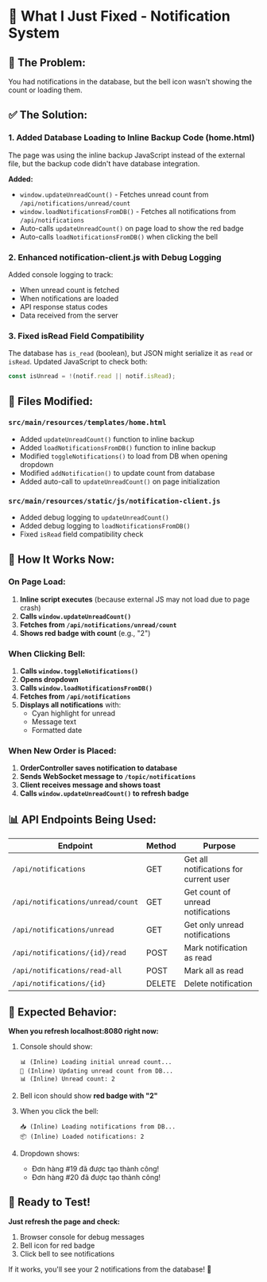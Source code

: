 # 🔧 What I Just Fixed - Notification System

## 🎯 The Problem:
You had notifications in the database, but the bell icon wasn't showing the count or loading them.

## ✅ The Solution:

### 1. **Added Database Loading to Inline Backup Code** (home.html)
The page was using the inline backup JavaScript instead of the external file, but the backup code didn't have database integration.

**Added:**
- `window.updateUnreadCount()` - Fetches unread count from `/api/notifications/unread/count`
- `window.loadNotificationsFromDB()` - Fetches all notifications from `/api/notifications`
- Auto-calls `updateUnreadCount()` on page load to show the red badge
- Auto-calls `loadNotificationsFromDB()` when clicking the bell

### 2. **Enhanced notification-client.js with Debug Logging**
Added console logging to track:
- When unread count is fetched
- When notifications are loaded
- API response status codes
- Data received from the server

### 3. **Fixed isRead Field Compatibility**
The database has `is_read` (boolean), but JSON might serialize it as `read` or `isRead`. Updated JavaScript to check both:
```javascript
const isUnread = !(notif.read || notif.isRead);
```

## 📂 Files Modified:

### `src/main/resources/templates/home.html`
- Added `updateUnreadCount()` function to inline backup
- Added `loadNotificationsFromDB()` function to inline backup  
- Modified `toggleNotifications()` to load from DB when opening dropdown
- Modified `addNotification()` to update count from database
- Added auto-call to `updateUnreadCount()` on page initialization

### `src/main/resources/static/js/notification-client.js`
- Added debug logging to `updateUnreadCount()`
- Added debug logging to `loadNotificationsFromDB()`
- Fixed `isRead` field compatibility check

## 🔄 How It Works Now:

### On Page Load:
1. **Inline script executes** (because external JS may not load due to page crash)
2. **Calls `window.updateUnreadCount()`**
3. **Fetches from `/api/notifications/unread/count`**
4. **Shows red badge with count** (e.g., "2")

### When Clicking Bell:
1. **Calls `window.toggleNotifications()`**
2. **Opens dropdown**
3. **Calls `window.loadNotificationsFromDB()`**
4. **Fetches from `/api/notifications`**
5. **Displays all notifications** with:
   - Cyan highlight for unread
   - Message text
   - Formatted date

### When New Order is Placed:
1. **OrderController saves notification to database**
2. **Sends WebSocket message to `/topic/notifications`**
3. **Client receives message and shows toast**
4. **Calls `window.updateUnreadCount()` to refresh badge**

## 📊 API Endpoints Being Used:

| Endpoint | Method | Purpose |
|----------|--------|---------|
| `/api/notifications` | GET | Get all notifications for current user |
| `/api/notifications/unread/count` | GET | Get count of unread notifications |
| `/api/notifications/unread` | GET | Get only unread notifications |
| `/api/notifications/{id}/read` | POST | Mark notification as read |
| `/api/notifications/read-all` | POST | Mark all as read |
| `/api/notifications/{id}` | DELETE | Delete notification |

## 🧪 Expected Behavior:

**When you refresh localhost:8080 right now:**

1. Console should show:
   ```
   📊 (Inline) Loading initial unread count...
   🔢 (Inline) Updating unread count from DB...
   📊 (Inline) Unread count: 2
   ```

2. Bell icon should show **red badge with "2"**

3. When you click the bell:
   ```
   📥 (Inline) Loading notifications from DB...
   📦 (Inline) Loaded notifications: 2
   ```

4. Dropdown shows:
   - Đơn hàng #19 đã được tạo thành công!
   - Đơn hàng #20 đã được tạo thành công!

## 🎉 Ready to Test!

**Just refresh the page and check:**
1. Browser console for debug messages
2. Bell icon for red badge
3. Click bell to see notifications

If it works, you'll see your 2 notifications from the database! 🚀



